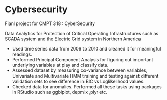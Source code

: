 # Cybersecurity
Fianl project for CMPT 318 : CyberSecurity 

Data Analytics for Protection of Critical Operating Infrastructures such as SCADA system and the Electric Grid system in Northern America 
 - Used time series data from 2006 to 2010 and cleaned it for meaningful readings. 
 - Performed Principal Component Analysis for figuring out important underlying variables at play and classify data. 
 - Assessed dataset by measuring co-variance between variables, Univariate and Multivariate HMM training and testing against different validation sets to see difference in BIC vs Loglikelihood values. 
 - Checked data for anomalies. Performed all these tasks using packages in RStudio such as ggbiplot, depmix ,plyr etc.
